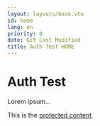 ```yaml
---
layout: layouts/base.vto
id: home
lang: en
priority: 0
date: Git Last Modified
title: Auth Test HOME
---
```


# Auth Test
Lorem ipsum...

This is the [protected content](/protected).
